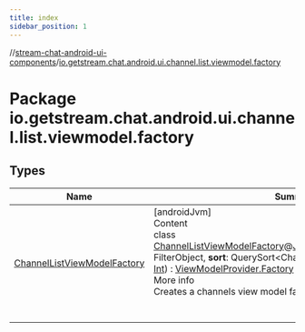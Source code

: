 ```yaml
---
title: index
sidebar_position: 1
---
```

//[stream-chat-android-ui-components](../../index.md)/[io.getstream.chat.android.ui.channel.list.viewmodel.factory](index.md)



# Package io.getstream.chat.android.ui.channel.list.viewmodel.factory  


## Types  
  
|  Name |  Summary | 
|---|---|
| <a name="io.getstream.chat.android.ui.channel.list.viewmodel.factory/ChannelListViewModelFactory///PointingToDeclaration/"></a>[ChannelListViewModelFactory](ChannelListViewModelFactory/index.md)| <a name="io.getstream.chat.android.ui.channel.list.viewmodel.factory/ChannelListViewModelFactory///PointingToDeclaration/"></a>[androidJvm]  <br/>Content  <br/>class [ChannelListViewModelFactory](ChannelListViewModelFactory/index.md)@[JvmOverloads](https://kotlinlang.org/api/latest/jvm/stdlib/kotlin.jvm/-jvm-overloads/index.html)()constructor(**filter**: FilterObject, **sort**: QuerySort&lt;Channel&gt;, **limit**: [Int](https://kotlinlang.org/api/latest/jvm/stdlib/kotlin/-int/index.html), **messageLimit**: [Int](https://kotlinlang.org/api/latest/jvm/stdlib/kotlin/-int/index.html)) : [ViewModelProvider.Factory](https://developer.android.com/reference/kotlin/androidx/lifecycle/ViewModelProvider.Factory.html)  <br/>More info  <br/>Creates a channels view model factory  <br/><br/><br/>|

